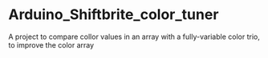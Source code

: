 Arduino_Shiftbrite_color_tuner
==============================

A project to compare collor values in an array with a fully-variable color trio, to improve the color array